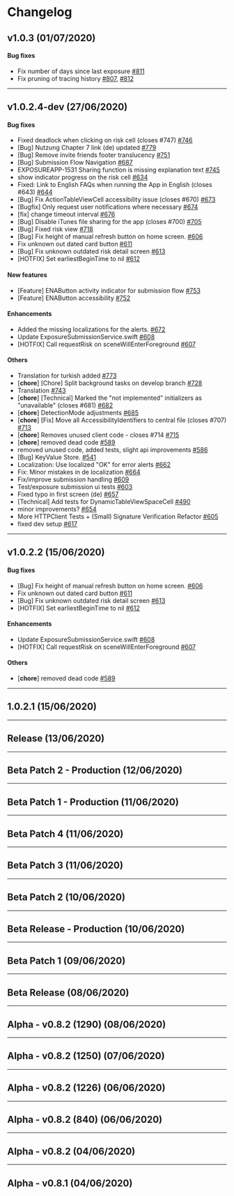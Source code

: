 # Changelog

## v1.0.3 (01/07/2020)
#### Bug fixes

-  Fix number of days since last exposure [#811](https://github.com/corona-warn-app/cwa-app-ios/pull/811)
-  Fix pruning of tracing history [#807](https://github.com/corona-warn-app/cwa-app-ios/pull/807), [#812](https://github.com/corona-warn-app/cwa-app-ios/pull/812)

---

## v1.0.2.4-dev (27/06/2020)

#### Bug fixes

-  Fixed deadlock when clicking on risk cell (closes #747) [#746](https://github.com/corona-warn-app/cwa-app-ios/pull/746)
-  [Bug] Nutzung Chapter 7 link (de) updated [#779](https://github.com/corona-warn-app/cwa-app-ios/pull/779)
-  [Bug] Remove invite friends footer translucency [#751](https://github.com/corona-warn-app/cwa-app-ios/pull/751)
-  [Bug] Submission Flow Navigation [#687](https://github.com/corona-warn-app/cwa-app-ios/pull/687)
-  EXPOSUREAPP-1531 Sharing function is missing explanation text [#745](https://github.com/corona-warn-app/cwa-app-ios/pull/745)
-  show indicator progress on the risk cell [#634](https://github.com/corona-warn-app/cwa-app-ios/pull/634)
-  Fixed: Link to English FAQs when running the App in English (closes #643) [#644](https://github.com/corona-warn-app/cwa-app-ios/pull/644)
-  [Bug] Fix ActionTableViewCell accessibility issue (closes #670) [#673](https://github.com/corona-warn-app/cwa-app-ios/pull/673)
-  [Bugfix] Only request user notifications where necessary [#674](https://github.com/corona-warn-app/cwa-app-ios/pull/674)
-  [fix] change timeout interval [#676](https://github.com/corona-warn-app/cwa-app-ios/pull/676)
-  [Bug] Disable iTunes file sharing for the app (closes #700) [#705](https://github.com/corona-warn-app/cwa-app-ios/pull/705)
-  [Bug] Fixed risk view [#718](https://github.com/corona-warn-app/cwa-app-ios/pull/718)
-  [Bug] Fix height of manual refresh button on home screen. [#606](https://github.com/corona-warn-app/cwa-app-ios/pull/606)
-  Fix unknown out dated card button [#611](https://github.com/corona-warn-app/cwa-app-ios/pull/611)
-  [Bug] Fix unknown outdated risk detail screen [#613](https://github.com/corona-warn-app/cwa-app-ios/pull/613)
-  [HOTFIX] Set earliestBeginTime to nil [#612](https://github.com/corona-warn-app/cwa-app-ios/pull/612)

#### New features

-  [Feature] ENAButton activity indicator for submission flow [#753](https://github.com/corona-warn-app/cwa-app-ios/pull/753)
-  [Feature] ENAButton accessibility [#752](https://github.com/corona-warn-app/cwa-app-ios/pull/752)

#### Enhancements

-  Added the missing localizations for the alerts. [#672](https://github.com/corona-warn-app/cwa-app-ios/pull/672)
-  Update ExposureSubmissionService.swift [#608](https://github.com/corona-warn-app/cwa-app-ios/pull/608)
-  [HOTFIX] Call requestRisk on sceneWillEnterForeground [#607](https://github.com/corona-warn-app/cwa-app-ios/pull/607)

#### Others

-  Translation for turkish added [#773](https://github.com/corona-warn-app/cwa-app-ios/pull/773)
- [**chore**] [Chore] Split background tasks on develop branch [#728](https://github.com/corona-warn-app/cwa-app-ios/pull/728)
-  Translation [#743](https://github.com/corona-warn-app/cwa-app-ios/pull/743)
- [**chore**] [Technical] Marked the "not implemented" initializers as "unavailable" (closes #681) [#682](https://github.com/corona-warn-app/cwa-app-ios/pull/682)
- [**chore**] DetectionMode adjustments [#685](https://github.com/corona-warn-app/cwa-app-ios/pull/685)
- [**chore**] [Fix] Move all AccessibilityIdentifiers to central file (closes #707) [#713](https://github.com/corona-warn-app/cwa-app-ios/pull/713)
- [**chore**] Removes unused client code - closes #714 [#715](https://github.com/corona-warn-app/cwa-app-ios/pull/715)
- [**chore**] removed dead code [#589](https://github.com/corona-warn-app/cwa-app-ios/pull/589)
-  removed unused code, added tests, slight api improvements [#586](https://github.com/corona-warn-app/cwa-app-ios/pull/586)
-  [Bug] KeyValue Store. [#541](https://github.com/corona-warn-app/cwa-app-ios/pull/541)
-  Localization: Use localized "OK" for error alerts [#662](https://github.com/corona-warn-app/cwa-app-ios/pull/662)
-  Fix: Minor mistakes in de localization [#664](https://github.com/corona-warn-app/cwa-app-ios/pull/664)
-  Fix/improve submission handling [#609](https://github.com/corona-warn-app/cwa-app-ios/pull/609)
-  Test/exposure submission ui tests [#603](https://github.com/corona-warn-app/cwa-app-ios/pull/603)
-  Fixed typo in first screen (de) [#657](https://github.com/corona-warn-app/cwa-app-ios/pull/657)
-  [Technical] Add tests for DynamicTableViewSpaceCell [#490](https://github.com/corona-warn-app/cwa-app-ios/pull/490)
-  minor improvements? [#654](https://github.com/corona-warn-app/cwa-app-ios/pull/654)
-  More HTTPClient Tests + (Small) Signature Verification Refactor [#605](https://github.com/corona-warn-app/cwa-app-ios/pull/605)
-  fixed dev setup [#617](https://github.com/corona-warn-app/cwa-app-ios/pull/617)

---

## v1.0.2.2 (15/06/2020)

#### Bug fixes

-  [Bug] Fix height of manual refresh button on home screen. [#606](https://github.com/corona-warn-app/cwa-app-ios/pull/606)
-  Fix unknown out dated card button [#611](https://github.com/corona-warn-app/cwa-app-ios/pull/611)
-  [Bug] Fix unknown outdated risk detail screen [#613](https://github.com/corona-warn-app/cwa-app-ios/pull/613)
-  [HOTFIX] Set earliestBeginTime to nil [#612](https://github.com/corona-warn-app/cwa-app-ios/pull/612)

#### Enhancements

-  Update ExposureSubmissionService.swift [#608](https://github.com/corona-warn-app/cwa-app-ios/pull/608)
-  [HOTFIX] Call requestRisk on sceneWillEnterForeground [#607](https://github.com/corona-warn-app/cwa-app-ios/pull/607)

#### Others

- [**chore**] removed dead code [#589](https://github.com/corona-warn-app/cwa-app-ios/pull/589)

---

## 1.0.2.1 (15/06/2020)

---

## Release (13/06/2020)

---

## Beta Patch 2 - Production (12/06/2020)

---

## Beta Patch 1 - Production (11/06/2020)

---

## Beta Patch 4 (11/06/2020)

---

## Beta Patch 3 (11/06/2020)

---

## Beta Patch 2 (10/06/2020)

---

## Beta Release - Production (10/06/2020)

---

## Beta Patch 1 (09/06/2020)

---

## Beta Release (08/06/2020)

---

## Alpha - v0.8.2 (1290) (08/06/2020)

---

## Alpha - v0.8.2 (1250) (07/06/2020)

---

## Alpha - v0.8.2 (1226) (06/06/2020)

---

## Alpha - v0.8.2 (840) (06/06/2020)

---

## Alpha - v0.8.2 (04/06/2020)

---

## Alpha - v0.8.1 (04/06/2020)
